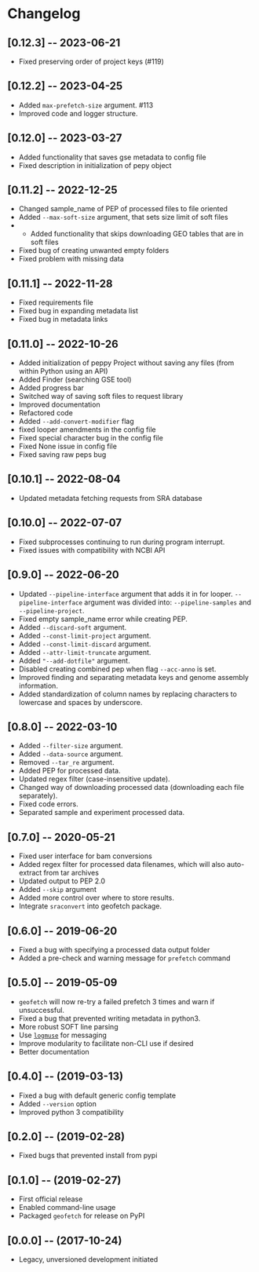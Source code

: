 # Changelog

## [0.12.3] -- 2023-06-21
- Fixed preserving order of project keys (#119)

## [0.12.2] -- 2023-04-25
- Added `max-prefetch-size` argument. #113
- Improved code and logger structure.

## [0.12.0] -- 2023-03-27
- Added functionality that saves gse metadata to config file
- Fixed description in initialization of pepy object

## [0.11.2] -- 2022-12-25
- Changed sample_name of PEP of processed files to file oriented
- Added `--max-soft-size` argument, that sets size limit of soft files
- - Added functionality that skips downloading GEO tables that are in soft files
- Fixed bug of creating unwanted empty folders
- Fixed problem with missing data

## [0.11.1] -- 2022-11-28
- Fixed requirements file
- Fixed bug in expanding metadata list
- Fixed bug in metadata links

## [0.11.0] -- 2022-10-26
- Added initialization of peppy Project without saving any files (from within Python using an API)
- Added Finder (searching GSE tool)
- Added progress bar
- Switched way of saving soft files to request library
- Improved documentation
- Refactored code
- Added `--add-convert-modifier` flag
- fixed looper amendments in the config file
- Fixed special character bug in the config file
- Fixed None issue in config file
- Fixed saving raw peps bug

## [0.10.1] -- 2022-08-04
- Updated metadata fetching requests from SRA database

## [0.10.0] -- 2022-07-07
- Fixed subprocesses continuing to run during program interrupt.
- Fixed issues with compatibility with NCBI API

## [0.9.0] -- 2022-06-20
- Updated `--pipeline-interface` argument that adds it in for looper. `--pipeline-interface` argument was divided into: 
`--pipeline-samples` and `--pipeline-project`.
- Fixed empty sample_name error while creating PEP.
- Added `--discard-soft` argument.
- Added `--const-limit-project` argument.
- Added `--const-limit-discard` argument.
- Added `--attr-limit-truncate` argument.
- Added `"--add-dotfile"` argument.
- Disabled creating combined pep when flag `--acc-anno` is set.
- Improved finding and separating metadata keys and genome assembly information.
- Added standardization of column names by replacing characters to lowercase and spaces by underscore.


## [0.8.0] -- 2022-03-10
- Added `--filter-size` argument.
- Added `--data-source` argument.
- Removed `--tar_re` argument.
- Added PEP for processed data.
- Updated regex filter (case-insensitive update).
- Changed way of downloading processed data (downloading each file separately).
- Fixed code errors.
- Separated sample and experiment processed data.


## [0.7.0] -- 2020-05-21
- Fixed user interface for bam conversions
- Added regex filter for processed data filenames, which will also auto-extract from tar archives
- Updated output to PEP 2.0
- Added `--skip` argument
- Added more control over where to store results.
- Integrate `sraconvert` into geofetch package.


## [0.6.0] -- 2019-06-20
- Fixed a bug with specifying a processed data output folder
- Added a pre-check and warning message for `prefetch` command 


## [0.5.0] -- 2019-05-09

- `geofetch` will now re-try a failed prefetch 3 times and warn if unsuccessful.
- Fixed a bug that prevented writing metadata in python3.
- More robust SOFT line parsing
- Use [`logmuse`](http://logmuse.databio.org/en/latest/) for messaging
- Improve modularity to facilitate non-CLI use if desired
- Better documentation

## [0.4.0] -- (2019-03-13)

- Fixed a bug with default generic config template
- Added `--version` option
- Improved python 3 compatibility

## [0.2.0] -- (2019-02-28)

- Fixed bugs that prevented install from pypi

## [0.1.0] -- (2019-02-27)

- First official release
- Enabled command-line usage
- Packaged `geofetch` for release on PyPI


## [0.0.0] -- (2017-10-24)
  
  - Legacy, unversioned development initiated
